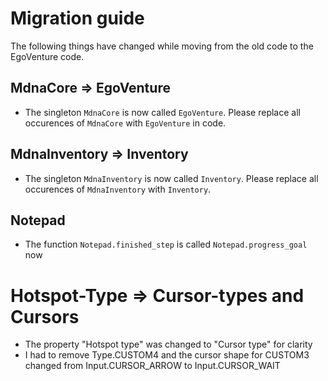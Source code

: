 # Migration guide

The following things have changed while moving from the old code to the EgoVenture code.

## MdnaCore => EgoVenture

* The singleton `MdnaCore` is now called `EgoVenture`. Please replace all occurences of `MdnaCore`  with `EgoVenture` in code.

## MdnaInventory => Inventory

* The singleton `MdnaInventory` is now called `Inventory`. Please replace all occurences of `MdnaInventory` with `Inventory`.

## Notepad

* The function `Notepad.finished_step` is called `Notepad.progress_goal` now

# Hotspot-Type => Cursor-types and Cursors

* The property "Hotspot type" was changed to "Cursor type" for clarity
* I had to remove Type.CUSTOM4 and the cursor shape for CUSTOM3 changed from Input.CURSOR_ARROW to Input.CURSOR_WAIT
